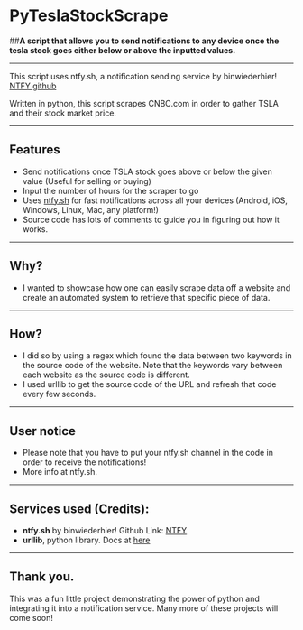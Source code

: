 # PyTeslaStockScrape
##**A script that allows you to send notifications to any device once the tesla stock goes either below or above the inputted values.**
____________________________________________________________________________

This script uses ntfy.sh, a notification sending service by binwiederhier! [NTFY github](https://github.com/binwiederhier/ntfy)

Written in python, this script scrapes CNBC.com in order to gather TSLA and their stock market price.
____________________________________________________________________________
## **Features**
- Send notifications once TSLA stock goes above or below the given value (Useful for selling or buying)
- Input the number of hours for the scraper to go
- Uses [ntfy.sh](https://ntfy.sh) for fast notifications across all your devices (Android, iOS, Windows, Linux, Mac, any platform!)
- Source code has lots of comments to guide you in figuring out how it works.
____________________________________________________________________________
## **Why?**
- I wanted to showcase how one can easily scrape data off a website and create an automated system to retrieve that specific piece of data.
____________________________________________________________________________
## **How?**
- I did so by using a regex which found the data between two keywords in the source code of the website. Note that the keywords vary between each website as the source code is different.
- I used urllib to get the source code of the URL and refresh that code every few seconds.
____________________________________________________________________________
## **User notice**
- Please note that you have to put your ntfy.sh channel in the code in order to receive the notifications!
- More info at ntfy.sh.
____________________________________________________________________________
## **Services used (Credits):**
- **ntfy.sh** by binwiederhier! Github Link: [NTFY](https://github.com/binwiederhier/ntfy)
- **urllib**, python library. Docs at [here](https://docs.python.org/3/library/urllib.html)
____________________________________________________________________________
## **Thank you.**
This was a fun little project demonstrating the power of python and integrating it into a notification service. Many more of these projects will come soon!

